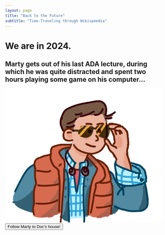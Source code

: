 ```yaml
---
layout: page
title: "Back to the Future"
subtitle: "Time-Traveling through Wikispeedia"
---
```


# We are in 2024. 
## Marty gets out of his last ADA lecture, during which he was quite distracted and spent two hours playing some game on his computer…


<div class="home-container">
  <img src="assets/img/Marty_and_Doc/Marty_cool.png" alt="Marty" class="home-img">
  <button onclick="window.location.href='content.md';">Follow Marty to Doc's house!</button>
</div>

